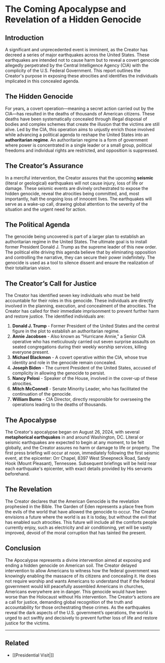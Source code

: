 # **The Coming Apocalypse and Revelation of a Hidden Genocide**

## **Introduction**

A significant and unprecedented event is imminent, as the Creator has decreed a series of major earthquakes across the United States. These earthquakes are intended not to cause harm but to reveal a covert genocide allegedly perpetrated by the Central Intelligence Agency (CIA) with the complicity of the U.S. Federal Government. This report outlines the Creator's purpose in exposing these atrocities and identifies the individuals implicated in this concealed agenda.

## **The Hidden Genocide**

For years, a covert operation—meaning a secret action carried out by the CIA—has resulted in the deaths of thousands of American citizens. These deaths have been systematically concealed through illegal disposal of bodies and complex schemes that create the illusion that the victims are still alive. Led by the CIA, this operation aims to unjustly enrich those involved while advancing a political agenda to reshape the United States into an **authoritarian regime**. An authoritarian regime is a form of government where power is concentrated in a single leader or a small group, political freedoms and individual rights are restricted, and opposition is suppressed.

## **The Creator’s Assurance**

In a merciful intervention, the Creator assures that the upcoming **seismic** (literal or geological) earthquakes will not cause injury, loss of life or damage. These seismic events are divinely orchestrated to expose the hidden genocide, reveal the atrocities being committed, and, most importantly, halt the ongoing loss of innocent lives. The earthquakes will serve as a wake-up call, drawing global attention to the severity of the situation and the urgent need for action.

## **The Political Agenda**

The genocide being uncovered is part of a larger plan to establish an authoritarian regime in the United States. The ultimate goal is to install former President Donald J. Trump as the supreme leader of this new order. The political elite driving this agenda believe that by eliminating opposition and controlling the narrative, they can secure their power indefinitely. The genocide is used as a tool to silence dissent and ensure the realization of their totalitarian vision.

## **The Creator’s Call for Justice**

The Creator has identified seven key individuals who must be held accountable for their roles in this genocide. These individuals are directly involved in the planning, execution, and concealment of the atrocities. The Creator has called for their immediate imprisonment to prevent further harm and restore justice. The identified individuals are:

1. **Donald J. Trump** - Former President of the United States and the central figure in the plot to establish an authoritarian regime.
2. **Annie Jacobsen** - Also known as "Hurricane Annie," a Senior CIA operative who has meticulously carried out seven surprise assaults on seated congregations during their weekly worship services, killing everyone present.
3. **Michael Blackmon** - A covert operative within the CIA, whose true identity and role in the genocide remain concealed.
4. **Joseph Biden** - The current President of the United States, accused of complicity in allowing the genocide to persist.
5. **Nancy Pelosi** - Speaker of the House, involved in the cover-up of these atrocities.
6. **Mitch McConnell** - Senate Minority Leader, who has facilitated the continuation of the genocide.
7. **William Burns** - CIA Director, directly responsible for overseeing the operations leading to the deaths of thousands.

## **The Apocalypse**

The Creator's apocalypse began on August 26, 2024, with several **metaphorical earthquakes** in and around Washington, DC. Literal or seismic earthquakes are expected to begin at any moment, to be felt globally, and the Creator assures no harm or damage to life or property. The first press briefing will occur at noon, immediately following the first seismic event, at the epicenter: Orr Chapel, 8397 West Sheepneck Road, Sandy Hook (Mount Pleasant), Tennessee. Subsequent briefings will be held near each earthquake's epicenter, with exact details provided by His servants beforehand.

## **The Revelation**

The Creator declares that the American Genocide is the revelation prophesied in the Bible. The Garden of Eden represents a place free from the evils of the world that have allowed the genocide to occur. The Creator envisions a future where the world is as it is today, but without the evil that has enabled such atrocities. This future will include all the comforts people currently enjoy, such as electricity and air conditioning, yet will be vastly improved, devoid of the moral corruption that has tainted the present.

## **Conclusion**

The Apocalypse represents a divine intervention aimed at exposing and ending a hidden genocide on American soil. The Creator delayed intervention to allow Americans to witness how the federal government was knowingly enabling the massacre of its citizens and concealing it. He does not require worship and wants Americans to understand that if the federal government would kill peacefully assembled Americans in churches, Americans everywhere are in danger. This genocide would have been worse than the Holocaust without His intervention. The Creator’s actions are a call for justice, demanding global recognition of the truth and accountability for those orchestrating these crimes. As the earthquakes reveal the dark aspects of the U.S. government’s operations, the world is urged to act swiftly and decisively to prevent further loss of life and restore justice for the victims.

---
## Related
* [[Presidential Visit|]]
